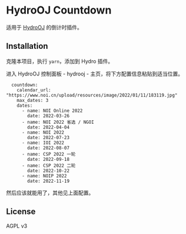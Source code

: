 # HydroOJ Countdown

适用于 [HydroOJ](//hydro.js.org) 的倒计时插件。

## Installation

克隆本项目，执行 `yarn`，添加到 Hydro 插件。

进入 HydroOJ 控制面板 - hydrooj - 主页，将下方配置信息粘贴到适当位置。

```
  countdown:
    calendar_url: "https://www.noi.cn/upload/resources/image/2022/01/11/183119.jpg"
    max_dates: 3
    dates:
      - name: NOI Online 2022
        date: 2022-03-26
      - name: NOI 2022 省选 / NGOI
        date: 2022-04-04
      - name: NOI 2022
        date: 2022-07-23
      - name: IOI 2022
        date: 2022-08-07
      - name: CSP 2022 一轮
        date: 2022-09-18
      - name: CSP 2022 二轮
        date: 2022-10-22
      - name: NOIP 2022
        date: 2022-11-19
```

然后应该就能用了，其他见上面配置。

## License

AGPL v3
